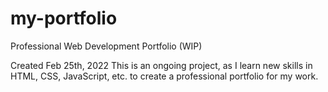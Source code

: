 # my-portfolio
Professional Web Development Portfolio (WIP)

Created Feb 25th, 2022
This is an ongoing project, as I learn new skills in HTML, CSS, JavaScript, etc. to create a professional portfolio for my work. 
